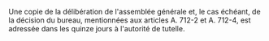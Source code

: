 
  
Une copie de la délibération de l'assemblée générale et, le cas échéant, de la décision du bureau, mentionnées aux articles A. 712-2 et A. 712-4, est adressée dans les quinze jours à l'autorité de tutelle.


